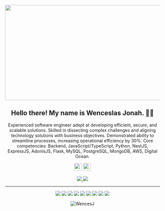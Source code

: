<p align="center">
 <img  width="750" height="310" src="https://res.cloudinary.com/dnvsfxlan/image/upload/v1715878493/ban_sgwklj.png">
</p>
<h2 align="center">Hello there! My name is Wenceslas Jonah. 👋🤓 </h1>
<p align="center">Experienced software engineer adept at developing efficient, secure, and scalable solutions. Skilled in dissecting complex challenges and aligning technology solutions with business objectives. Demonstrated ability to streamline processes, increasing operational efficiency by 30%.
Core competencies: Backend, JavaScript/TypeScript, Python, NestJS, ExpressJS, AdonisJS, Flask, MySQL, PostgreSQL, MongoDB, AWS, Digital Ocean.
</h3>

<p align="center"><a href="https://x.com/Wences_official"><img src="https://img.shields.io/badge/twitter-%231DA1F2.svg?&style=for-the-badge&logo=twitter&logoColor=white" height=25></a> <a href="https://www.linkedin.com/in/wenceslas-jonah-aa08371b1/"><img src="https://img.shields.io/badge/linkedin-%230077B5.svg?&style=for-the-badge&logo=linkedin&logoColor=white" height=25></a> 
</p>

<p align=center>
  <a href="https://github.com/WencesJ">
    <img src="https://badges.pufler.dev/visits/Terabyte17/Terabyte17?style=flat-square&color=black&logo=github">
  </a>
  <a href="https://github.com/WencesJ?tab=repositories">
    <img src="https://badges.pufler.dev/repos/Terabyte17?style=flat-square&color=black&logo=github">
  </a>
</p>
<hr>
<p align="center">
<img src="https://img.shields.io/badge/React-20232A?style=for-the-badge&logo=react&logoColor=61DAFB" /> <img src="https://img.shields.io/badge/Tailwind_CSS-38B2AC?style=for-the-badge&logo=tailwind-css&logoColor=white"/> <img src="https://img.shields.io/badge/Redux-593D88?style=for-the-badge&logo=redux&logoColor=white"/> <img src="https://img.shields.io/badge/html5%20-%23E34F26.svg?&style=for-the-badge&logo=html5&logoColor=white"/> <img src="https://img.shields.io/badge/css3%20-%231572B6.svg?&style=for-the-badge&logo=css3&logoColor=white"/> <img src="https://img.shields.io/badge/Vercel-000000?style=for-the-badge&logo=vercel&logoColor=white"/> <img src="https://img.shields.io/badge/eslint-3A33D1?style=for-the-badge&logo=eslint&logoColor=white"/> <img src="https://img.shields.io/badge/git%20-%23F05033.svg?&style=for-the-badge&logo=git&logoColor=white"/> <img src="https://img.shields.io/badge/github%20-%23121011.svg?&style=for-the-badge&logo=github&logoColor=white"/>
</p>


<p align=center><img align="center" src="https://github-readme-streak-stats.herokuapp.com/?user=WencesJ&" alt="WencesJ" /></p>
